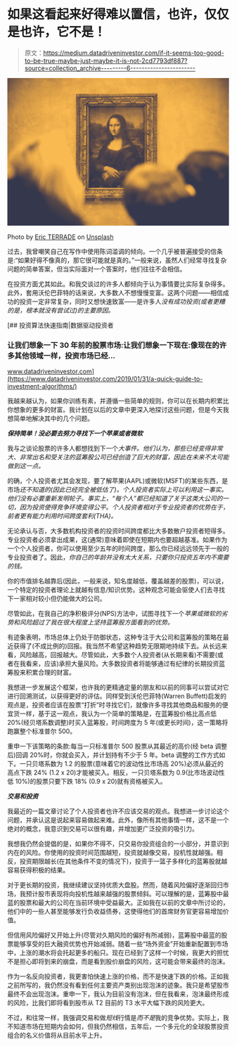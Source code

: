 # 如果这看起来好得难以置信，也许，仅仅是也许，它不是！

> 原文：<https://medium.datadriveninvestor.com/if-it-seems-too-good-to-be-true-maybe-just-maybe-it-is-not-2cd7793df887?source=collection_archive---------6----------------------->

![](img/24dee3b1e223835e90f1a4ed34ba525e.png)

Photo by [Eric TERRADE](https://unsplash.com/@eterrade?utm_source=medium&utm_medium=referral) on [Unsplash](https://unsplash.com?utm_source=medium&utm_medium=referral)

过去，我曾嘲笑自己在写作中使用陈词滥调的倾向。一个几乎被普遍接受的信条是:“如果好得不像真的，那它很可能就是真的。”一般来说，虽然人们经常寻找复杂问题的简单答案，但当实际面对一个答案时，他们往往不会相信。

在投资方面尤其如此。和我交谈过的许多人都倾向于认为事情要比实际复杂得多。此外，套用沃伦巴菲特的话来说，大多数人不想慢慢变富。这两个问题——相信成功的投资一定非常复杂，同时又想快速致富——是许多人*没有成功投资(或者更糟的是，根本就没有尝试过)的主要原因。*

[](https://www.datadriveninvestor.com/2019/01/31/a-quick-guide-to-investment-algorithms/) [## 投资算法快速指南|数据驱动投资者

### 让我们想象一下 30 年前的股票市场:让我们想象一下现在:像现在的许多其他领域一样，投资市场已经…

www.datadriveninvestor.com](https://www.datadriveninvestor.com/2019/01/31/a-quick-guide-to-investment-algorithms/) 

我越来越认为，如果你训练有素，并遵循一些简单的规则，你可以在长期内积累比你想象的更多的财富。我计划在以后的文章中更深入地探讨这些问题，但是今天我想简单地解决其中的几个问题。

***保持简单！没必要去努力寻找下一个苹果或者微软***

我与之谈论股票的许多人都想找到下一个*大事件。他们认为，那些已经变得非常大、非常出名和受关注的蓝筹股公司已经创造了巨大的财富，因此在未来不太可能做到这一点。*

的确，个人投资者尤其会发现，要了解苹果(AAPL)或微软(MSFT)的某些东西，是市场*还不知道的(因此已经完全被低估了)。个人投资者实际上可以利用这一事实。他们没有必要重新发明轮子。事实上，“每个人”都已经知道了关于这类大公司的一切，因为投资使得竞争环境变得公平。个人投资者相对于专业投资者的优势在于，前者更有能力利用时间跨度套利(THA)。*

无论承认与否，大多数机构投资者的投资时间跨度都比大多数散户投资者短得多。专业投资者必须拿出成果，这(通常)意味着即使在短期内也要超越基准。如果作为一个个人投资者，你可以使用至少五年的时间跨度，那么你已经远远领先于一般的专业投资者了。因此，*你自己的年龄并没有太大关系，只要你只投资五年内不需要的钱。*

你的市值排名越靠后(因此，一般来说，知名度越低，覆盖越差的股票)，可以说，一个特定的投资者理论上就越有信息/知识优势。这种观念可能会驱使人们去寻找下一家相对较小但仍能做大的公司。

尽管如此，在我自己的净积极评分(NPS)方法中，试图寻找下一个*苹果或微软的劣势和风险超过了我在很大程度上坚持蓝筹股方面看到的优势。*

有迹象表明，市场总体上仍处于防御状态，这种专注于大公司和蓝筹股的策略在最近获得了(不成比例的)回报。我当然不希望这种趋势无限期地持续下去。从长远来看，风险越高，回报越大。尽管如此，大多数个人投资者(从长期来看)不需要(或者在我看来，应该)承担大量风险。大多数投资者将能够通过有纪律的长期投资蓝筹股来积累合理的财富。

我想进一步发展这个框架，也许我的更精通定量的朋友和以前的同事可以尝试对它进行回溯测试，以获得更好的评估。同样受到沃伦巴菲特(Warren Buffett)启发的观点是，投资者应该在股票“打折”时寻找它们，就像许多寻找其他商品和服务的便宜货一样，基于这一观点，我认为一个简单的策略是，在蓝筹股价格比高点低 20%(经贝塔系数调整)时买入蓝筹股，时间跨度为 5 年(或更长时间)，这一策略将跑赢整个标准普尔 500。

重申一下该策略的条款:每当一只标准普尔 500 股票从其最近的高价(经 beta 调整后)回调 20%时，你就会买入，并计划持有不少于 5 年。beta 调整的工作方式如下。一只贝塔系数为 1.2 的股票(意味着它的波动性比市场高 20%)必须从最近的高点下跌 24% (1.2 x 20)才能被买入。相反，一只贝塔系数为 0.9(比市场波动性低 10%)的股票只要下跌 18% (0.9 x 20)就有资格被买入。

***交易和投资***

我最近的一篇文章讨论了个人投资者也许不应该交易的观点。我想进一步讨论这个问题，并承认这是说起来容易做起来难。此外，像所有其他事情一样，这不是一个绝对的概念，我意识到交易可以很有趣，并增加更广泛投资的吸引力。

我想我仍然会提倡的是，如果你不得不，只交易你投资组合的一小部分，并意识到内在的风险。你使用的投资时间范围越短，投资就越像交易，投机性就越强。相反，投资期限越长(在其他条件不变的情况下)，投资于一篮子多样化的蓝筹股就越容易获得积极的结果。

对于更长期的投资，我继续建议坚持优质大盘股。然而，随着风险偏好逐渐回归市场，我预计股市表现将向投机性越来越强的股票倾斜。可以理解的是，蓝筹股中最蓝的股票和最大的公司在当前环境中受益最大。正如我在以前的文章中所讨论的，他们中的一些人甚至能够发行负收益债券，这使得他们的首席财务官更容易增加价值。

但信用风险偏好又开始上升(尽管对久期风险的偏好有所减弱)，蓝筹股中最蓝的股票能够享受的巨大融资优势也开始减弱。随着一些“场外资金”开始重新配置到市场中，上涨的潮水将会托起更多的船只。现在已经到了这样一个时候，我更大的担忧不是担心即将到来的崩盘，而是看到股价崩盘的风险，这可能会带来最终的泡沫。

作为一名反向投资者，我更害怕快速上涨的价格，而不是快速下跌的价格。正如我之前所写的，我仍然没有看到任何主要资产类别出现泡沫的迹象。我只是希望股市最终不会出现泡沫。重申一下，我认为目前没有泡沫，但在我看来，泡沫最终形成的风险，比我们即将看到股市从 T2 目前的 T3 水平大幅下跌的风险更大。

不过，和往常一样，我强调交易和做*短线*行情是*而不是*我的竞争优势。实际上，我不知道市场在短期内会如何，但我仍然相信，五年后，一个多元化的全球股票投资组合的名义价值将从目前水平上升。